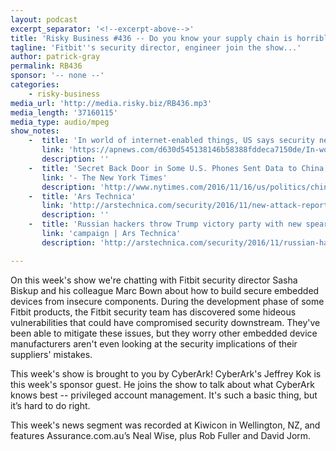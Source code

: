 ```yaml
---
layout: podcast
excerpt_separator: '<!--excerpt-above-->'
title: 'Risky Business #436 -- Do you know your supply chain is horrible?'
tagline: 'Fitbit''s security director, engineer join the show...'
author: patrick-gray
permalink: RB436
sponsor: '-- none --'
categories:
    - risky-business
media_url: 'http://media.risky.biz/RB436.mp3'
media_length: '37160115'
media_type: audio/mpeg
show_notes:
    -  title: 'In world of internet-enabled things, US says security needed'
       link: 'https://apnews.com/d630d545138146b58388fddeca7150de/In-world-of-internet-enabled-things,-US-says-security-needed'
       description: '' 
    -  title: 'Secret Back Door in Some U.S. Phones Sent Data to China, Analysts Say'
       link: '- The New York Times'
       description: 'http://www.nytimes.com/2016/11/16/us/politics/china-phones-software-security.html?_r=0' 
    -  title: 'Ars Technica'
       link: 'http://arstechnica.com/security/2016/11/new-attack-reportedly-lets-1-modest-laptop-knock-big-servers-offline/'
       description: '' 
    -  title: 'Russian hackers throw Trump victory party with new spear phishing'
       link: 'campaign | Ars Technica'
       description: 'http://arstechnica.com/security/2016/11/russian-hackers-throw-trump-victory-party-with-new-spear-phishing-campaign/' 

---
```

On this week's show we're chatting with Fitbit security director Sasha Biskup and his colleague Marc Bown about how to build secure embedded devices from  insecure components. During the development phase of some Fitbit products, the Fitbit security team has discovered some hideous vulnerabilities that could have compromised security downstream. They've been able to mitigate these issues, but they worry other embedded device manufacturers aren't even looking at the security implications of their suppliers' mistakes.

This week's show is brought to you by CyberArk! CyberArk's Jeffrey Kok is this week's sponsor guest. He joins the show to talk about what CyberArk knows best -- privileged account management. It's such a basic thing, but it’s hard to do right.

This week's news segment was recorded at Kiwicon in Wellington, NZ, and features Assurance.com.au’s Neal Wise, plus Rob Fuller and David Jorm.